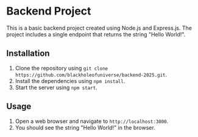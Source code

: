 # Backend Project

This is a basic backend project created using Node.js and Express.js. The project includes a single endpoint that returns the string "Hello World!".

## Installation

1. Clone the repository using `git clone https://github.com/blackholeofuniverse/backend-2025.git`.
2. Install the dependencies using `npm install`.
3. Start the server using `npm start`.

## Usage

1. Open a web browser and navigate to `http://localhost:3000`.
2. You should see the string "Hello World!" in the browser.

